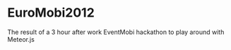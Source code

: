 EuroMobi2012
============

The result of a 3 hour after work EventMobi hackathon to play around with Meteor.js